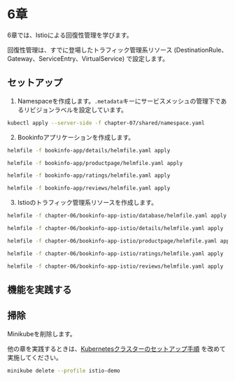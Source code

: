# 6章

6章では、Istioによる回復性管理を学びます。

回復性管理は、すでに登場したトラフィック管理系リソース (DestinationRule、Gateway、ServiceEntry、VirtualService) で設定します。

## セットアップ

1. Namespaceを作成します。`.metadata`キーにサービスメッシュの管理下であるリビジョンラベルを設定しています。

```bash
kubectl apply --server-side -f chapter-07/shared/namespace.yaml
```

2. Bookinfoアプリケーションを作成します。

```bash
helmfile -f bookinfo-app/details/helmfile.yaml apply

helmfile -f bookinfo-app/productpage/helmfile.yaml apply

helmfile -f bookinfo-app/ratings/helmfile.yaml apply

helmfile -f bookinfo-app/reviews/helmfile.yaml apply
```

3. Istioのトラフィック管理系リソースを作成します。

```bash
helmfile -f chapter-06/bookinfo-app-istio/database/helmfile.yaml apply

helmfile -f chapter-06/bookinfo-app-istio/details/helmfile.yaml apply

helmfile -f chapter-06/bookinfo-app-istio/productpage/helmfile.yaml apply

helmfile -f chapter-06/bookinfo-app-istio/ratings/helmfile.yaml apply

helmfile -f chapter-06/bookinfo-app-istio/reviews/helmfile.yaml apply
```

## 機能を実践する

## 掃除

Minikubeを削除します。

他の章を実践するときは、[Kubernetesクラスターのセットアップ手順](../README.md) を改めて実施してください。

```bash
minikube delete --profile istio-demo
```
